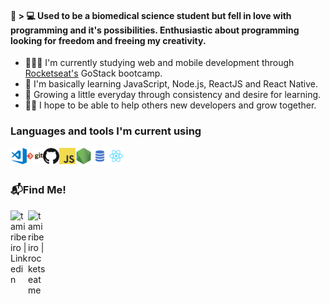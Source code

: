 #### 🧬 > 💻 Used to be a biomedical science student but fell in love with programming and it's possibilities. Enthusiastic about programming looking for freedom and freeing my creativity. 

- 👩🏻‍💻 I'm currently studying web and mobile development through [Rocketseat's] GoStack bootcamp.
- 🚀 I'm basically learning JavaScript, Node.js, ReactJS and React Native.
- 🧡 Growing a little everyday through consistency and desire for learning. 
- 🖖🏻 I hope to be able to help others new developers and grow together.


### Languages and tools I'm current using
<img align="left" alt="Visual Studio Code" width="26px" src="https://raw.githubusercontent.com/github/explore/80688e429a7d4ef2fca1e82350fe8e3517d3494d/topics/visual-studio-code/visual-studio-code.png"/>
<img align="left" alt="Git" width="26px" src="https://raw.githubusercontent.com/github/explore/80688e429a7d4ef2fca1e82350fe8e3517d3494d/topics/git/git.png"/>
<img align="left" alt="GitHub" width="26px" src="https://raw.githubusercontent.com/github/explore/78df643247d429f6cc873026c0622819ad797942/topics/github/github.png"/>
<img align="left" alt="JavaScript" width="26px" src="https://raw.githubusercontent.com/github/explore/80688e429a7d4ef2fca1e82350fe8e3517d3494d/topics/javascript/javascript.png"/>
<img align="left" alt="Node.js" width="26px" src="https://raw.githubusercontent.com/github/explore/80688e429a7d4ef2fca1e82350fe8e3517d3494d/topics/nodejs/nodejs.png" />
<img align="left" alt="sql" width="26px" src="https://raw.githubusercontent.com/github/explore/78df643247d429f6cc873026c0622819ad797942/topics/sql/sql.png"/>
<img align="left" alt="React" width="26px" src="https://raw.githubusercontent.com/github/explore/80688e429a7d4ef2fca1e82350fe8e3517d3494d/topics/react/react.png" />
<br>

<br>

### 📬Find Me!

[<img align="left" alt="tamiribeiro | Linkedin" width="28px" src="https://www.flaticon.com/svg/static/icons/svg/145/145807.svg" />][linkedin]
[<img align="left" alt="tamiribeiro | rocketseat me" width="28px" src="https://www.flaticon.com/svg/static/icons/svg/1067/1067357.svg" />][rocketme]

[linkedin]: https://www.linkedin.com/in/tami-ribeiro/
[Rocketseat's]: https://rocketseat.com.br/
[rocketme]:https://app.rocketseat.com.br/me/tamiribeiro
<br>
<br>

